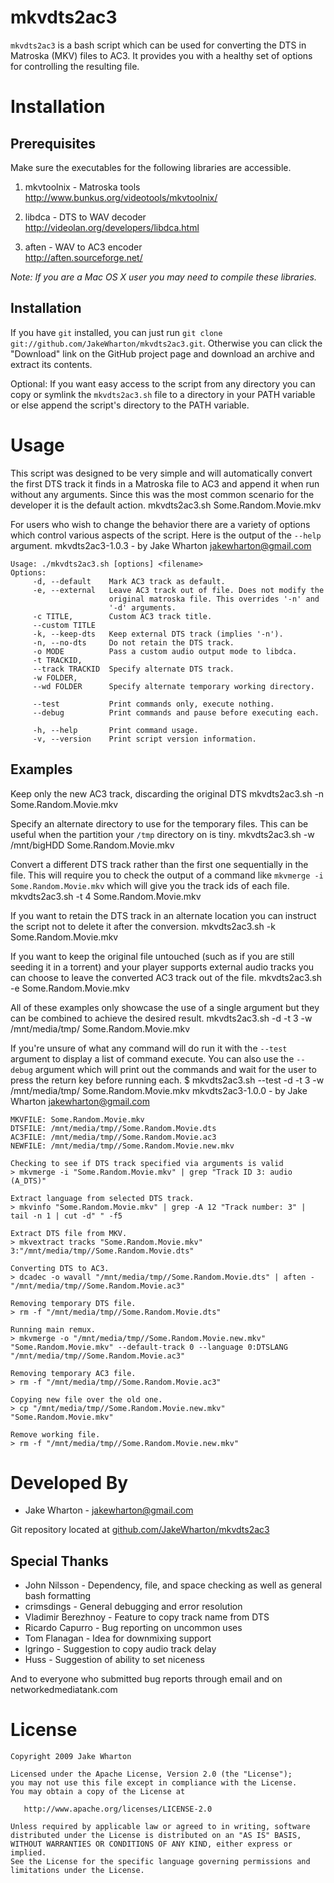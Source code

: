mkvdts2ac3
===========
`mkvdts2ac3` is a bash script which can be used for converting the DTS in
Matroska (MKV) files to AC3. It provides you with a healthy set of options
for controlling the resulting file.

Installation
============

Prerequisites
-------------
Make sure the executables for the following libraries are accessible.

1.  mkvtoolnix - Matroska tools  
    http://www.bunkus.org/videotools/mkvtoolnix/

2.  libdca - DTS to WAV decoder      
    http://videolan.org/developers/libdca.html

3.  aften - WAV to AC3 encoder  
    http://aften.sourceforge.net/

*Note: If you are a Mac OS X user you may need to compile these libraries.*

Installation
------------
If you have `git` installed, you can just run
`git clone git://github.com/JakeWharton/mkvdts2ac3.git`. Otherwise you can click
the "Download" link on the GitHub project page and download an archive and
extract its contents.

Optional: If you want easy access to the script from any directory you can copy
or symlink the `mkvdts2ac3.sh` file to a directory in your PATH variable or else
append the script's directory to the PATH variable.

Usage
=====
This script was designed to be very simple and will automatically convert the
first DTS track it finds in a Matroska file to AC3 and append it when run
without any arguments. Since this was the most common scenario for the
developer it is the default action.
    mkvdts2ac3.sh Some.Random.Movie.mkv

For users who wish to change the behavior there are a variety of options which
control various aspects of the script. Here is the output of the `--help`
argument.
    mkvdts2ac3-1.0.3 - by Jake Wharton <jakewharton@gmail.com>
    
    Usage: ./mkvdts2ac3.sh [options] <filename>
    Options:
         -d, --default    Mark AC3 track as default.
         -e, --external   Leave AC3 track out of file. Does not modify the
                          original matroska file. This overrides '-n' and
                          '-d' arguments.
         -c TITLE,        Custom AC3 track title.
         --custom TITLE
         -k, --keep-dts   Keep external DTS track (implies '-n').
         -n, --no-dts     Do not retain the DTS track.
         -o MODE          Pass a custom audio output mode to libdca.
         -t TRACKID,
         --track TRACKID  Specify alternate DTS track.
         -w FOLDER,
         --wd FOLDER      Specify alternate temporary working directory.
    
         --test           Print commands only, execute nothing.
         --debug          Print commands and pause before executing each.
    
         -h, --help       Print command usage.
         -v, --version    Print script version information.

Examples
--------
Keep only the new AC3 track, discarding the original DTS
    mkvdts2ac3.sh -n Some.Random.Movie.mkv

Specify an alternate directory to use for the temporary files. This can be
useful when the partition your `/tmp` directory on is tiny.
    mkvdts2ac3.sh -w /mnt/bigHDD Some.Random.Movie.mkv

Convert a different DTS track rather than the first one sequentially in the
file. This will require you to check the output of a command like
`mkvmerge -i Some.Random.Movie.mkv` which will give you the track ids of each
file.
    mkvdts2ac3.sh -t 4 Some.Random.Movie.mkv

If you want to retain the DTS track in an alternate location you can instruct
the script not to delete it after the conversion.
    mkvdts2ac3.sh -k Some.Random.Movie.mkv

If you want to keep the original file untouched (such as if you are still
seeding it in a torrent) and your player supports external audio tracks you
can choose to leave the converted AC3 track out of the file.
    mkvdts2ac3.sh -e Some.Random.Movie.mkv

All of these examples only showcase the use of a single argument but they can
be combined to achieve the desired result.
    mkvdts2ac3.sh -d -t 3 -w /mnt/media/tmp/ Some.Random.Movie.mkv

If you're unsure of what any command will do run it with the `--test` argument
to display a list of command execute. You can also use the `--debug` argument
which will print out the commands and wait for the user to press the return key
before running each.
    $ mkvdts2ac3.sh --test -d -t 3 -w /mnt/media/tmp/ Some.Random.Movie.mkv
    mkvdts2ac3-1.0.0 - by Jake Wharton <jakewharton@gmail.com>
    
    MKVFILE: Some.Random.Movie.mkv
    DTSFILE: /mnt/media/tmp//Some.Random.Movie.dts
    AC3FILE: /mnt/media/tmp//Some.Random.Movie.ac3
    NEWFILE: /mnt/media/tmp//Some.Random.Movie.new.mkv
    
    Checking to see if DTS track specified via arguments is valid
    > mkvmerge -i "Some.Random.Movie.mkv" | grep "Track ID 3: audio (A_DTS)"
    
    Extract language from selected DTS track.
    > mkvinfo "Some.Random.Movie.mkv" | grep -A 12 "Track number: 3" | tail -n 1 | cut -d" " -f5
    
    Extract DTS file from MKV.
    > mkvextract tracks "Some.Random.Movie.mkv" 3:"/mnt/media/tmp//Some.Random.Movie.dts"
    
    Converting DTS to AC3.
    > dcadec -o wavall "/mnt/media/tmp//Some.Random.Movie.dts" | aften - "/mnt/media/tmp//Some.Random.Movie.ac3"
    
    Removing temporary DTS file.
    > rm -f "/mnt/media/tmp//Some.Random.Movie.dts"
    
    Running main remux.
    > mkvmerge -o "/mnt/media/tmp//Some.Random.Movie.new.mkv" "Some.Random.Movie.mkv" --default-track 0 --language 0:DTSLANG "/mnt/media/tmp//Some.Random.Movie.ac3"
    
    Removing temporary AC3 file.
    > rm -f "/mnt/media/tmp//Some.Random.Movie.ac3"
    
    Copying new file over the old one.
    > cp "/mnt/media/tmp//Some.Random.Movie.new.mkv" "Some.Random.Movie.mkv"
    
    Remove working file.
    > rm -f "/mnt/media/tmp//Some.Random.Movie.new.mkv"

Developed By
============
* Jake Wharton - <jakewharton@gmail.com>

Git repository located at
[github.com/JakeWharton/mkvdts2ac3](http://github.com/JakeWharton/mkvdts2ac3)

Special Thanks
--------------
* John Nilsson - Dependency, file, and space checking as well as general bash formatting
* crimsdings - General debugging and error resolution
* Vladimir Berezhnoy - Feature to copy track name from DTS
* Ricardo Capurro - Bug reporting on uncommon uses
* Tom Flanagan - Idea for downmixing support
* lgringo - Suggestion to copy audio track delay
* Huss - Suggestion of ability to set niceness

And to everyone who submitted bug reports through email and on networkedmediatank.com


License
=======
    Copyright 2009 Jake Wharton
    
    Licensed under the Apache License, Version 2.0 (the "License");
    you may not use this file except in compliance with the License.
    You may obtain a copy of the License at
    
       http://www.apache.org/licenses/LICENSE-2.0
    
    Unless required by applicable law or agreed to in writing, software
    distributed under the License is distributed on an "AS IS" BASIS,
    WITHOUT WARRANTIES OR CONDITIONS OF ANY KIND, either express or implied.
    See the License for the specific language governing permissions and
    limitations under the License.
